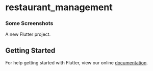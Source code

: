 # restaurant_management

### Some Screenshots

A new Flutter project.

## Getting Started

For help getting started with Flutter, view our online
[documentation](https://flutter.io/).
